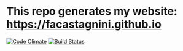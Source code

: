 # This repo generates my website: https://facastagnini.github.io

[![Code Climate](https://codeclimate.com/github/facastagnini/facastagnini.github.io/badges/gpa.svg)](https://codeclimate.com/github/facastagnini/facastagnini.github.io)
[![Build Status](https://travis-ci.org/facastagnini/facastagnini.github.io.svg?branch=master)](https://travis-ci.org/facastagnini.github.io)
